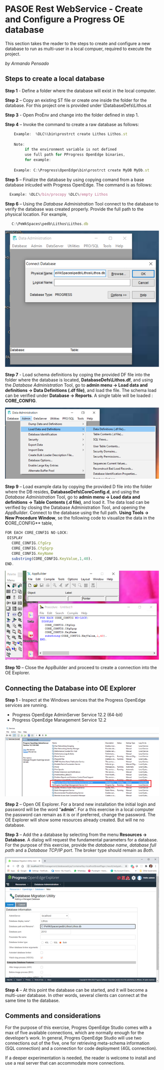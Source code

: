 # PASOE Rest WebService - Create and Configure a Progress OE database

This section takes the reader to the steps to create and configure a new database to run as multi-user in a local compuer, required to execute the project. 

_by Armando Pensado_

## Steps to create a local database

**Step 1** - Define a folder where the database will exist in the local computer. 

**Step 2** – Copy an existing ST file or create one inside the folder for the database. For this project one is provided under \DatabaseDefs\Lithos.st

**Step 3** - Open ProEnv and change into the folder defined in step 1.

**Step 4** – Invoke the command to create a raw database as follows:

```js
    Example:  %DLC%\bin\prostrct create Lithos Lithos.st

    Note: 
         if the environment variable is not defined 
         use full path for PProgress OpenEdge binaries, 
         for example:
         
    Example: C:\Progress\OpenEdge\bin\prostrct create MyDB MyDb.st
```

**Step 5** – Finalize the database by using copying comand from a base database inlcuded with Progress OpenEdge. The command is as follows: 

```js
  Example: %DLC%/bin/procopy %DLC%/empty Lithos
```

**Step 6** – Using the _Database Administration_ Tool connect to the database to verify the database was created properly. Provide the full path to the physical location. For example, 

```js
   C:\PeWkSpaces\pedb\Lithos\Lithos.db
```


![DatabaseAdminConnect](../docimgs/database/DatabaseAdminConnect.png)


**Step 7** - Load schema definitions by coping the provided DF file into the folder where the database is located, **DatabaseDefs\Lithos.df**, and using the _Database Administration_ Tool, go to **admin menu -> Load data and definitions -> Data Definitions (.df file)**, and load the file. The schema load can be verified under **Database -> Reports**. A single table will be loaded  : **CORE_CONFIG**.

![DatabaseAdminLoadDf](../docimgs/database/DatabaseAdminLoadDf.png)


**Step 9** – Load example data by copying the provided D file into the folder where the DB resides, **DatabaseDefs\CoreConfig.d**, and using the _Database Administration_ Tool, go to  **admin menu -> Load data and definitions -> Table Contents (.d file)**, and load it. The data load can be verified by closing the Database Administration Tool, and opening the _AppBuilder_. Connect to the database using the full path. **Using Tools -> New Procedure Window**, se the following code to visualize the data in the **C**ORE_CONFIG** table,

```js
FOR EACH CORE_CONFIG NO-LOCK:
 DISPLAY 
   CORE_CONFIG.CfgGrp 
   CORE_CONFIG.CfgSgrp 
   CORE_CONFIG.KeyName 
   substring(CORE_CONFIG.KeyValue,1,40).
END.
```

![ValidateData](../docimgs/database/ValidateData.png)



**Step 10** – Close the AppBuilder and proceed to create a connection into the OE Explorer.



## Connecting the Database into OE Explorer

**Step 1** - Inspect at the Windows services that the Progress OpenEdge services are running.

* Progress OpenEdge AdminServer Service 12.2 (64-bit)
* Progress OpenEdge Management Service 12.2

![ProgressWinServices](../docimgs/database/ProgressSericesRunning.png)

**Step 2** – Open OE Explorer. For a brand new installation the initial login and password will be the word “**admin**”. For a this exercise in a local computer the password can remain as it is or if preferred, change the password. The OE Explorer will show some resources already created. But will ne no database.

**Step 3** – Add the a database by selecting from the menu **Resources -> Database**. A dialog will request the fundamental parameters for a database. For the purpose of this exercise, provide the _database name_, _database full path_ and a _Database TCP/IP port_.  The broker type should remain as *Both*.

![NewDatabase](../docimgs/database/OEExpl_NewDb.png)

**Step 4** – At this point the database can be started, and it will become a multi-user database. In other words, several clients can connect at the same time to the database.


## Comments and considerations

For the purpose of this exercise, Progres OpenEdge Studio comes with a max of five available connections, which are normally enough for the developer’s work. In general, Progres OpenEdge Studio will use two connections out of the five, one for retrieving meta-schema information (SQL connection) and a connection for code deployment (4GL connection).

If a deeper experimentation is needed, the reader is welcome to install and use a real server that can accommodate more connections.
